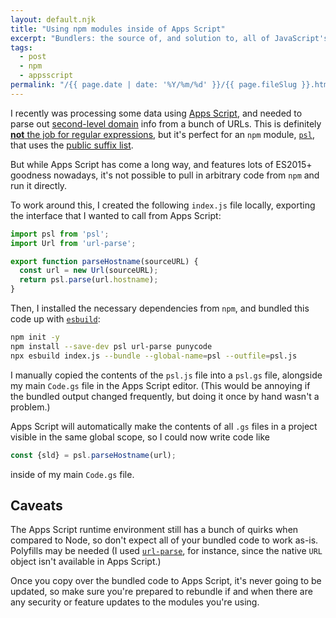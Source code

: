 ```yaml
---
layout: default.njk
title: "Using npm modules inside of Apps Script"
excerpt: "Bundlers: the source of, and solution to, all of JavaScript's problems."
tags:
  - post
  - npm
  - appsscript
permalink: "/{{ page.date | date: '%Y/%m/%d' }}/{{ page.fileSlug }}.html"
---
```


I recently was processing some data using [Apps Script](https://developers.google.com/apps-script), and needed to parse out [second-level domain](https://en.wikipedia.org/wiki/Second-level_domain) info from a bunch of URLs. This is definitely [**not** the job for regular expressions](https://twitter.com/jeffposnick/status/1401218570093305863), but it's perfect for an `npm` module, [`psl`](https://www.npmjs.com/package/psl), that uses the [public suffix list](https://publicsuffix.org/).

But while Apps Script has come a long way, and features lots of ES2015+ goodness nowadays, it's not possible to pull in arbitrary code from `npm` and run it directly.

To work around this, I created the following `index.js` file locally, exporting the interface that I wanted to call from Apps Script:

```js
import psl from 'psl';
import Url from 'url-parse';

export function parseHostname(sourceURL) {
  const url = new Url(sourceURL);
  return psl.parse(url.hostname);
}
```

Then, I installed the necessary dependencies from `npm`, and bundled this code up with [`esbuild`](https://esbuild.github.io/):

```sh
npm init -y
npm install --save-dev psl url-parse punycode
npx esbuild index.js --bundle --global-name=psl --outfile=psl.js
```

I manually copied the contents of the `psl.js` file into a `psl.gs` file, alongside my main `Code.gs` file in the Apps Script editor. (This would be annoying if the bundled output changed frequently, but doing it once by hand wasn't a problem.)

Apps Script will automatically make the contents of all `.gs` files in a project visible in the same global scope, so I could now write code like

```js
const {sld} = psl.parseHostname(url);
```

inside of my main `Code.gs` file.

## Caveats

The Apps Script runtime environment still has a bunch of quirks when compared to Node, so don't expect all of your bundled code to work as-is. Polyfills may be needed (I used [`url-parse`](https://www.npmjs.com/package/url-parse), for instance, since the native `URL` object isn't available in Apps Script.)

Once you copy over the bundled code to Apps Script, it's never going to be updated, so make sure you're prepared to rebundle if and when there are any security or feature updates to the modules you're using.
